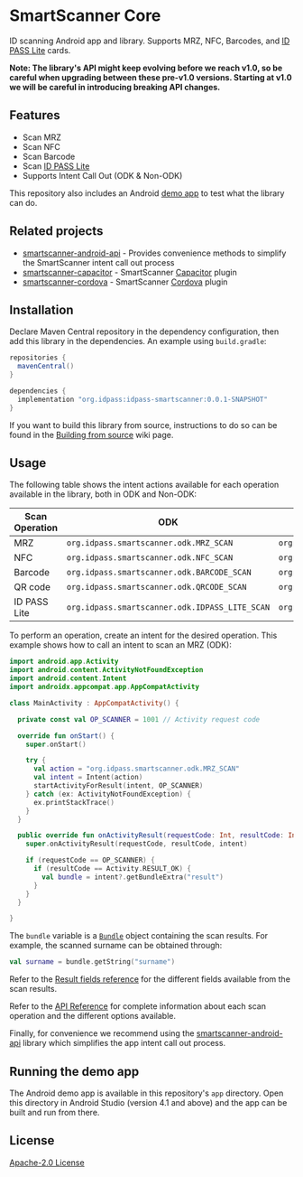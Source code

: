 # SmartScanner Core

ID scanning Android app and library. Supports MRZ, NFC, Barcodes, and [ID PASS Lite](https://github.com/idpass/idpass-lite) cards.

**Note: The library's API might keep evolving before we reach v1.0, so be careful when upgrading between these pre-v1.0 versions. Starting at v1.0 we will be careful in introducing breaking API changes.**

## Features

- Scan MRZ
- Scan NFC
- Scan Barcode
- Scan [ID PASS Lite](https://github.com/idpass/idpass-lite)
- Supports Intent Call Out (ODK & Non-ODK)

This repository also includes an Android [demo app](app) to test what the library can do.

## Related projects

- [smartscanner-android-api](https://github.com/idpass/smartscanner-android-api) - Provides convenience methods to simplify the SmartScanner intent call out process
- [smartscanner-capacitor](https://github.com/idpass/smartscanner-capacitor) - SmartScanner [Capacitor](https://capacitorjs.com/) plugin
- [smartscanner-cordova](https://github.com/idpass/smartscanner-cordova) - SmartScanner [Cordova](https://cordova.apache.org/) plugin

## Installation

Declare Maven Central repository in the dependency configuration, then add this library in the dependencies. An example using `build.gradle`:

```groovy
repositories {
  mavenCentral()
}

dependencies {
  implementation "org.idpass:idpass-smartscanner:0.0.1-SNAPSHOT"
}
```

If you want to build this library from source, instructions to do so can be found in the [Building from source](https://github.com/idpass/smartscanner-core/wiki/Building-from-source) wiki page.

## Usage

The following table shows the intent actions available for each operation available in the library, both in ODK and Non-ODK:

| Scan Operation |                                            ODK |                                    Non-ODK |
| -------------- | ---------------------------------------------- | ------------------------------------------ |
| MRZ            | `org.idpass.smartscanner.odk.MRZ_SCAN`         | `org.idpass.smartscanner.MRZ_SCAN`         |
| NFC            | `org.idpass.smartscanner.odk.NFC_SCAN`         | `org.idpass.smartscanner.NFC_SCAN`         |
| Barcode        | `org.idpass.smartscanner.odk.BARCODE_SCAN`     | `org.idpass.smartscanner.BARCODE_SCAN`     |
| QR code        | `org.idpass.smartscanner.odk.QRCODE_SCAN`      | `org.idpass.smartscanner.QRCODE_SCAN`      |
| ID PASS Lite   | `org.idpass.smartscanner.odk.IDPASS_LITE_SCAN` | `org.idpass.smartscanner.IDPASS_LITE_SCAN` |

To perform an operation, create an intent for the desired operation. This example shows how to call an intent to scan an MRZ (ODK):

```kotlin
import android.app.Activity
import android.content.ActivityNotFoundException
import android.content.Intent
import androidx.appcompat.app.AppCompatActivity

class MainActivity : AppCompatActivity() {

  private const val OP_SCANNER = 1001 // Activity request code

  override fun onStart() {
    super.onStart()

    try {
      val action = "org.idpass.smartscanner.odk.MRZ_SCAN"
      val intent = Intent(action)
      startActivityForResult(intent, OP_SCANNER)
    } catch (ex: ActivityNotFoundException) {
      ex.printStackTrace()
    }
  }

  public override fun onActivityResult(requestCode: Int, resultCode: Int, intent: Intent?) {
    super.onActivityResult(requestCode, resultCode, intent)

    if (requestCode == OP_SCANNER) {
      if (resultCode == Activity.RESULT_OK) {
        val bundle = intent?.getBundleExtra("result")
      }
    }
  }

}
```

The `bundle` variable is a [`Bundle`](https://developer.android.com/reference/kotlin/android/os/Bundle) object containing the scan results. For example, the scanned surname can be obtained through:

```kotlin
val surname = bundle.getString("surname")
```

Refer to the [Result fields reference](https://github.com/idpass/smartscanner-core/wiki/Result-fields-reference) for the different fields available from the scan results.

Refer to the [API Reference](https://github.com/idpass/smartscanner-core/wiki/API-Reference) for complete information about each scan operation and the different options available.

Finally, for convenience we recommend using the [smartscanner-android-api](https://github.com/idpass/smartscanner-android-api) library which simplifies the app intent call out process.

## Running the demo app

The Android demo app is available in this repository's `app` directory. Open this directory in Android Studio (version 4.1 and above) and the app can be built and run from there.

## License

[Apache-2.0 License](LICENSE)
